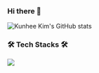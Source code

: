 ### Hi there 👋

![Kunhee Kim's GitHub stats](https://github-readme-stats.vercel.app/api?username=kunheekimdev&show_icons=true&theme=tokyonight)

### 🛠 Tech Stacks 🛠
<span><img src="https://img.shields.io/badge/Python-#3776AB?style=flat&logo=html5&logoColor=white"/></span>
  
 
